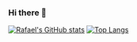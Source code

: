 ### Hi there 👋

<!--
**rafaelfcardoso/rafaelfcardoso** is a ✨ _special_ ✨ repository because its `README.md` (this file) appears on your GitHub profile.

Here are some ideas to get you started:

- 🔭 I’m currently working on ...
- 🌱 I’m currently learning ...
- 👯 I’m looking to collaborate on ...
- 🤔 I’m looking for help with ...
- 💬 Ask me about ...
- 📫 How to reach me: ...
- 😄 Pronouns: ...
- ⚡ Fun fact: ...
-->
[![Rafael's GitHub stats](https://github-readme-stats.vercel.app/api?username=rafaelfcardoso)](https://github.com/rafaelfcardoso/github-readme-stats)
[![Top Langs](https://github-readme-stats.vercel.app/api/top-langs/?username=rafaelfcardoso)](https://github.com/rafaelfcardoso/github-readme-stats)
